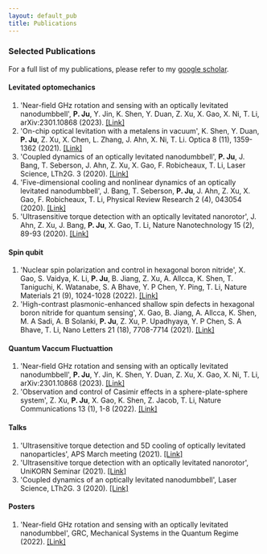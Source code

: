 ```yaml
---
layout: default_pub
title: Publications
---
```


### Selected Publications
For a full list of my publications, please refer to my [google scholar](https://scholar.google.com/citations?user=vPl5ZHoAAAAJ&hl=en&oi=ao).  

#### Levitated optomechanics
1. 'Near-field GHz rotation and sensing with an optically levitated nanodumbbell', **P. Ju**, Y. Jin, K. Shen, Y. Duan, Z. Xu, X. Gao, X. Ni, T. Li, arXiv:2301.10868 (2023). [[Link]](https://arxiv.org/abs/2301.10868)
2. 'On-chip optical levitation with a metalens in vacuum', K. Shen, Y. Duan, **P. Ju**, Z. Xu, X. Chen, L. Zhang, J. Ahn, X. Ni, T. Li. Optica 8 (11), 1359-1362 (2021). [[Link]](https://opg.optica.org/optica/fulltext.cfm?uri=optica-8-11-1359&id=461986)
3. 'Coupled dynamics of an optically levitated nanodumbbell', **P. Ju**, J. Bang, T. Seberson, J. Ahn, Z. Xu, X. Gao, F. Robicheaux, T. Li, Laser Science, LTh2G. 3 (2020). [[Link]](https://opg.optica.org/abstract.cfm?uri=LS-2020-LTh2G.3)
4. 'Five-dimensional cooling and nonlinear dynamics of an optically levitated nanodumbbell', J. Bang, T. Seberson, **P. Ju**, J. Ahn, Z. Xu, X. Gao, F. Robicheaux, T. Li, Physical Review Research 2 (4), 043054 (2020). [[Link]](https://journals.aps.org/prresearch/abstract/10.1103/PhysRevResearch.2.043054)
5. 'Ultrasensitive torque detection with an optically levitated nanorotor', J. Ahn, Z. Xu, J. Bang, **P. Ju**, X. Gao, T. Li, Nature Nanotechnology 15 (2), 89-93 (2020). [[Link]](https://www.nature.com/articles/s41565-019-0605-9)

#### Spin qubit
1. 'Nuclear spin polarization and control in hexagonal boron nitride', X. Gao, S. Vaidya, K. Li, **P. Ju**, B. Jiang, Z. Xu, A. Allcca, K. Shen, T. Taniguchi, K. Watanabe, S. A Bhave, Y. P Chen, Y. Ping, T. Li, Nature Materials 21 (9), 1024-1028 (2022). [[Link]](https://www.nature.com/articles/s41563-022-01329-8)
2. 'High-contrast plasmonic-enhanced shallow spin defects in hexagonal boron nitride for quantum sensing', X. Gao, B. Jiang, A. Allcca, K. Shen, M. A Sadi, A. B Solanki, **P. Ju**, Z. Xu, P. Upadhyaya, Y. P Chen, S. A Bhave, T. Li, Nano Letters 21 (18), 7708-7714 (2021). [[Link]](https://pubs.acs.org/doi/10.1021/acs.nanolett.1c02495)

#### Quantum Vaccum Fluctuattion
1. 'Near-field GHz rotation and sensing with an optically levitated nanodumbbell', **P. Ju**, Y. Jin, K. Shen, Y. Duan, Z. Xu, X. Gao, X. Ni, T. Li, arXiv:2301.10868 (2023). [[Link]](https://arxiv.org/abs/2301.10868)
2. 'Observation and control of Casimir effects in a sphere-plate-sphere system', Z. Xu, **P. Ju**, X. Gao, K. Shen, Z. Jacob, T. Li, Nature Communications 13 (1), 1-8 (2022). [[Link]](https://www.nature.com/articles/s41467-022-33915-4)

#### Talks
1. 'Ultrasensitive torque detection and 5D cooling of optically levitated nanoparticles', APS March meeting (2021). [[Link]](https://meetings.aps.org/Meeting/MAR21/Session/J31.2)
2. 'Ultrasensitive torque detection with an optically levitated nanorotor', UniKORN Seminar (2021). [[Link]](https://www.youtube.com/watch?v=1Uv6hEnyZtA&t=3609s&ab_channel=UniKORNSeminars)
3. 'Coupled dynamics of an optically levitated nanodumbbell', Laser Science, LTh2G. 3 (2020). [[Link]](https://opg.optica.org/abstract.cfm?uri=LS-2020-LTh2G.3#videoPlayer)

#### Posters
1. 'Near-field GHz rotation and sensing with an optically levitated nanodumbbel', GRC, Mechanical Systems in the Quantum Regime (2022). [[Link]](https://www.grc.org/mechanical-systems-in-the-quantum-regime-conference/2022/)
